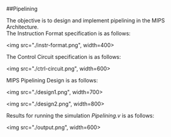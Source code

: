 ##Pipelining

The objective is to design and implement pipelining in the MIPS
Architecture.<br>The Instruction Format specification is as follows:

<img src="./instr-format.png", width=400>

The Control Circuit specification is as follows:

<img src="./ctrl-circuit.png", width=600>

MIPS Pipelining Design is as follows:

<img src="./design1.png", width=700>

<img src="./design2.png", width=800>

Results for running the simulation _Pipelining.v_ is as follows:

<img src="./output.png", width=600>